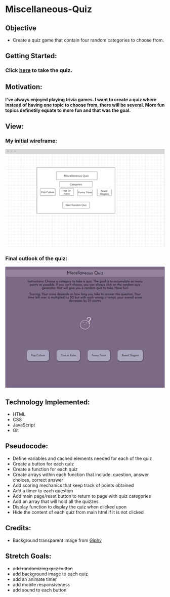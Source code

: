 # Miscellaneous-Quiz
## Objective 
+ Create a quiz game that contain four random categories to choose from.

## Getting Started:
### Click [here](https://zmewa079.github.io/Miscellaneous-Quiz/) to take the quiz.

## Motivation:
#### I've always enjoyed playing trivia games. I want to create a quiz where instead of having one topic to choose from, there will be several. More fun topics definetily equate to more fun and that was the goal. 

## View:
### My initial wireframe:
![initial picture of wireframe](assets/Unit1-Project-Wireframe.png)

### Final outlook of the quiz:
![Final quiz game](assets/Quiz-Game.png)

## Technology Implemented:
+ HTML
+ CSS
+ JavaScript
+ Git

## Pseudocode:
+ Define variables and cached elements needed for each of the quiz
+ Create a button for each quiz
+ Create a function for each quiz
+ Create arrays within each function that include: question, answer choices, correct answer
+ Add scoring mechanics that keep track of points obtained
+ Add a timer to each question 
+ Add main page/reset button to return to page with quiz categories
+ Add an array that will hold all the quizzes 
+ Display function to display the quiz when clicked upon
+ Hide the content of each quiz from main html if it is not clicked


## Credits:
+ Background transparent image from [Giphy](https://giphy.com/stickers/dfb-teams-3liga-3-liga-dritte-v2gKgwk8OfT83ZxzyU) 

## Stretch Goals:
+ ~~add randomizing quiz button~~
+ add background image to each quiz
+ add an animate timer
+ add mobile responsiveness 
+ add sound to each button

